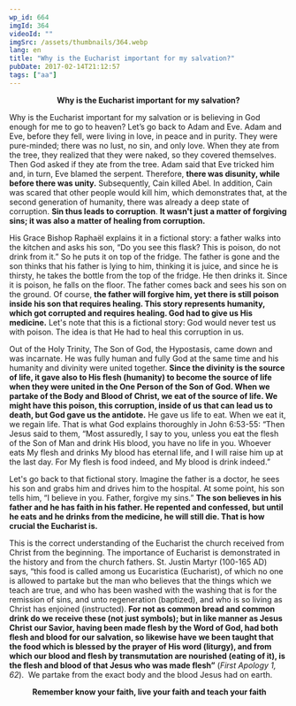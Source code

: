```yaml
---
wp_id: 664
imgId: 364
videoId: ""
imgSrc: /assets/thumbnails/364.webp
lang: en
title: "Why is the Eucharist important for my salvation?"
pubDate: 2017-02-14T21:12:57
tags: ["aa"]
---
```


<p style="text-align: center;"><strong>Why is the Eucharist important for my salvation?</strong></p>
<p style="text-align: left;">Why is the Eucharist important for my salvation or is believing in God enough for me to go to heaven? Let’s go back to Adam and Eve. Adam and Eve, before they fell, were living in love, in peace and in purity. They were pure-minded; there was no lust, no sin, and only love. When they ate from the tree, they realized that they were naked, so they covered themselves. Then God asked if they ate from the tree. Adam said that Eve tricked him and, in turn, Eve blamed the serpent. Therefore, <strong>there was disunity, while before there was unity.</strong> Subsequently, Cain killed Abel. In addition, Cain was scared that other people would kill him, which demonstrates that, at the second generation of humanity, there was already a deep state of corruption. <strong>Sin thus leads to corruption</strong>. <strong>It wasn't just a matter of forgiving sins; it was also a matter of healing from corruption.</strong></p>
<p>His Grace Bishop Raphaël explains it in a fictional story: a father walks into the kitchen and asks his son, &#8220;Do you see this flask? This is poison, do not drink from it.&#8221; So he puts it on top of the fridge. The father is gone and the son thinks that his father is lying to him, thinking it is juice, and since he is thirsty, he takes the bottle from the top of the fridge. He then drinks it. Since it is poison, he falls on the floor. The father comes back and sees his son on the ground. Of course, <strong>the father will forgive him, yet there is still poison inside his son that requires healing. This story represents humanity, which got corrupted and requires healing. God had to give us His medicine.</strong> Let's note that this is a fictional story: God would never test us with poison. The idea is that He had to heal this corruption in us.</p>
<p>Out of the Holy Trinity, The Son of God, the Hypostasis, came down and was incarnate. He was fully human and fully God at the same time and his humanity and divinity were united together. <strong>Since the divinity is the source of life, it gave also to His flesh (humanity) to become the source of life when they were united in the One Person of the Son of God. When we partake of the Body and Blood of Christ, we eat of the source of life. We might have this poison, this corruption, inside of us that can lead us to death, but God gave us the antidote.</strong> He gave us life to eat. When we eat it, we regain life. That is what God explains thoroughly in John 6:53-55: “Then Jesus said to them, &#8220;Most assuredly, I say to you, unless you eat the flesh of the Son of Man and drink His blood, you have no life in you. Whoever eats My flesh and drinks My blood has eternal life, and I will raise him up at the last day. For My flesh is food indeed, and My blood is drink indeed.”</p>
<p>Let's go back to that fictional story. Imagine the father is a doctor, he sees his son and grabs him and drives him to the hospital. At some point, his son tells him, &#8220;I believe in you. Father, forgive my sins.&#8221; <strong>The son believes in his father and he has faith in his father. He repented and confessed, but until he eats and he drinks from the medicine, he will still die. That is how crucial the Eucharist is.</strong></p>
<p>This is the correct understanding of the Eucharist the church received from Christ from the beginning. The importance of Eucharist is demonstrated in the history and from the church fathers. St. Justin Martyr (100-165 AD) says, &#8220;this food is called among us Eucaristica (Eucharist), of which no one is allowed to partake but the man who believes that the things which we teach are true, and who has been washed with the washing that is for the remission of sins, and unto regeneration (baptized), and who is so living as Christ has enjoined (instructed). <strong>For not as common bread and common drink do we receive these (not just symbols); but in like manner as Jesus Christ our Savior, having been made flesh by the Word of God, had both flesh and blood for our salvation, so likewise have we been taught that the food which is blessed by the prayer of His word (liturgy), and from which our blood and flesh by transmutation are nourished (eating of it), is the flesh and blood of that Jesus who was made flesh&#8221;</strong> (<em>First Apology 1, 62</em>).  We partake from the exact body and the blood Jesus had on earth.</p>
<p style="text-align: center;"><strong> </strong><strong>Remember know your faith, live your faith and teach your faith</strong></p>
<p>&nbsp;</p>
<p>&nbsp;</p>
<p>&nbsp;</p>
<p>&nbsp;</p>
